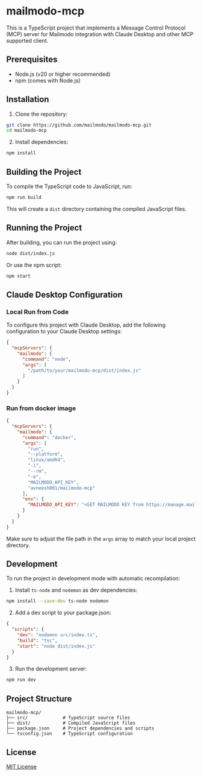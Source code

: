 # mailmodo-mcp

This is a TypeScript project that implements a Message Control Protocol (MCP) server for Mailmodo integration with Claude Desktop and other MCP supported client.

## Prerequisites

- Node.js (v20 or higher recommended)
- npm (comes with Node.js)

## Installation

1. Clone the repository:
```bash
git clone https://github.com/mailmodo/mailmodo-mcp.git
cd mailmodo-mcp
```

2. Install dependencies:
```bash
npm install
```

## Building the Project

To compile the TypeScript code to JavaScript, run:
```bash
npm run build
```

This will create a `dist` directory containing the compiled JavaScript files.

## Running the Project

After building, you can run the project using:
```bash
node dist/index.js
```

Or use the npm script:
```bash
npm start
```

## Claude Desktop Configuration

### Local Run from Code

To configure this project with Claude Desktop, add the following configuration to your Claude Desktop settings:

```json
{
  "mcpServers": {
    "mailmodo": {
      "command": "node",
      "args": [
        "/path/to/your/mailmodo-mcp/dist/index.js"
      ]
    }
  }
}
```

### Run from docker image 

```json
{
  "mcpServers": {
    "mailmodo": {
      "command": "docker",
      "args": [
        "run",
        "--platform", 
        "linux/amd64",
        "-i",
        "--rm",
        "-e",
        "MAILMODO_API_KEY",
        "avneesh001/mailmodo-mcp"
      ],
      "env": {
        "MAILMODO_API_KEY": "<GET MAILMODO KEY from https://manage.mailmodo.com/app/settings/apikey and insert here>"
      }
    }
  }
}
```


Make sure to adjust the file path in the `args` array to match your local project directory.

## Development

To run the project in development mode with automatic recompilation:

1. Install `ts-node` and `nodemon` as dev dependencies:
```bash
npm install --save-dev ts-node nodemon
```

2. Add a dev script to your package.json:
```json
{
  "scripts": {
    "dev": "nodemon src/index.ts",
    "build": "tsc",
    "start": "node dist/index.js"
  }
}
```

3. Run the development server:
```bash
npm run dev
```

## Project Structure

```
mailmodo-mcp/
├── src/             # TypeScript source files
├── dist/            # Compiled JavaScript files
├── package.json     # Project dependencies and scripts
└── tsconfig.json    # TypeScript configuration
```

## License

[MIT License](LICENSE)
